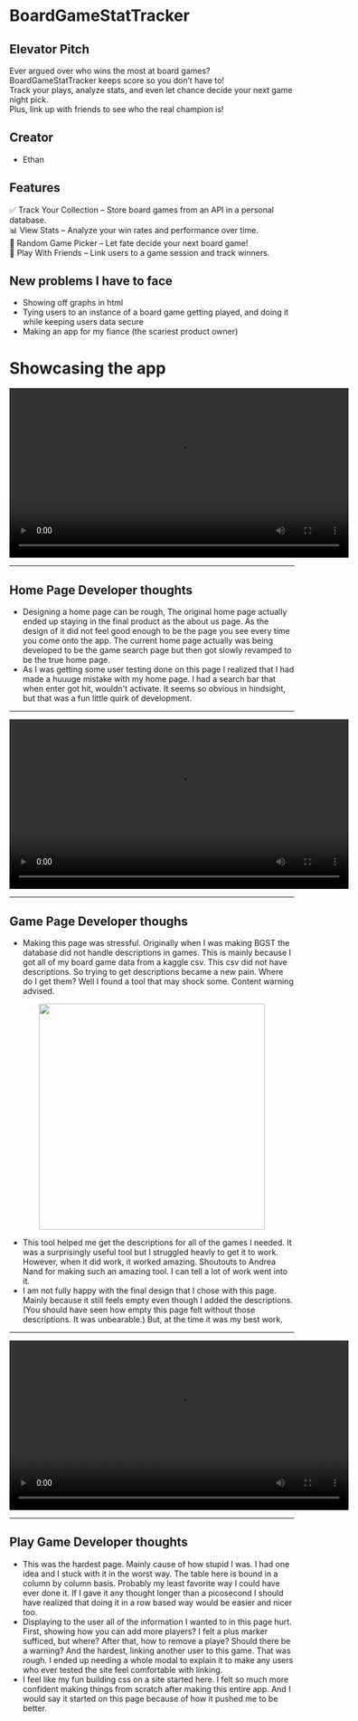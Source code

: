 # BoardGameStatTracker

## Elevator Pitch
Ever argued over who wins the most at board games?  
BoardGameStatTracker keeps score so you don’t have to!  
Track your plays, analyze stats, and even let chance decide your next game night pick.  
Plus, link up with friends to see who the real champion is!    

## Creator
- Ethan

## Features
✅ Track Your Collection – Store board games from an API in a personal database.  
📊 View Stats – Analyze your win rates and performance over time.  
🎲 Random Game Picker – Let fate decide your next board game!  
👥 Play With Friends – Link users to a game session and track winners.

## New problems I have to face
- Showing off graphs in html
- Tying users to an instance of a board game getting played, and doing it while keeping users data secure
- Making an app for my fiance (the scariest product owner)

# Showcasing the app

<div align="center">
  <video src="https://github.com/user-attachments/assets/244af541-bcda-44e0-91a2-0247c21fb5ab" controls width="600">
    Your browser does not support the video tag.
  </video>
</div>

---
Home Page Developer thoughts
---
- Designing a home page can be rough, The original home page actually ended up staying in the final product as the about us page. As the design of it did not feel good enough to be the page you see every time you come onto the app. The current home page actually was being developed to be the game search page but then got slowly revamped to be the true home page.
- As I was getting some user testing done on this page I realized that I had made a huuuge mistake with my home page. I had a search bar that when enter got hit, wouldn't activate. It seems so obvious in hindsight, but that was a fun little quirk of development.

---

<div align="center">
  <video src="https://github.com/user-attachments/assets/4968f978-8a76-4b2a-a2a7-794999e4aefc" controls width="600">
    Your browser does not support the video tag.
  </video>
</div>

---
Game Page Developer thoughs
---
- Making this page was stressful. Originally when I was making BGST the database did not handle descriptions in games. This is mainly because I got all of my board game data from a kaggle csv. This csv did not have descriptions. So trying to get descriptions became a new pain. Where do I get them? Well I found a tool that may shock some. Content warning advised.

<div align="center">
  <img width="400" src="https://github.com/user-attachments/assets/b9889419-6559-44b4-8443-67690d534c29" />
</div>

- This tool helped me get the descriptions for all of the games I needed. It was a surprisingly useful tool but I struggled heavly to get it to work. However, when it did work, it worked amazing. Shoutouts to Andrea Nand for making such an amazing tool. I can tell a lot of work went into it. 
- I am not fully happy with the final design that I chose with this page. Mainly because it still feels empty even though I added the descriptions. (You should have seen how empty this page felt without those descriptions. It was unbearable.) But, at the time it was my best work.

---

<div align="center">
  <video src="https://github.com/user-attachments/assets/64a7b260-854a-4fef-88b4-1c310e3ba32c" controls width="600">
    Your browser does not support the video tag.
  </video>
</div>

---
Play Game Developer thoughts
---

- This was the hardest page. Mainly cause of how stupid I was. I had one idea and I stuck with it in the worst way. The table here is bound in a column by column basis. Probably my least favorite way I could have ever done it. If I gave it any thought longer than a picosecond I should have realized that doing it in a row based way would be easier and nicer too.
- Displaying to the user all of the information I wanted to in this page hurt. First, showing how you can add more players? I felt a plus marker sufficed, but where? After that, how to remove a playe? Should there be a warning? And the hardest, linking another user to this game. That was rough. I ended up needing a whole modal to explain it to make any users who ever tested the site feel comfortable with linking.
- I feel like my fun building css on a site started here. I felt so much more confident making things from scratch after making this entire app. And I would say it started on this page because of how it pushed me to be better. 








